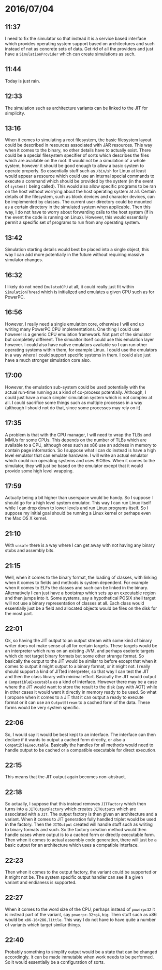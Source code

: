 # 2016/07/04

## 11:37

I need to fix the simulator so that instead it is a service based interface
which provides operating system support based on architectures and such
instead of not as concrete sets of data. Get rid of all the providers and just
have a `SimulationProvider` which can create simulations as such.

## 11:44

Today is just rain.

## 12:33

The simulation such as architecture variants can be linked to the JIT for
simplicity.

## 13:16

When it comes to simulating a root filesystem, the basic filesystem layout
could be described in resources associated with JAR resources. This way when
it comes to the binary, no other details have to actually exist. There could
be a special filesystem specifier of sorts which describes the files which
are available on the root. It would not be a simulation of a whole system,
however it should be good enough to allow a basic system to operate
properly. So essentially stuff such as `/bin/sh` for Linux at least would
appear a resource which could use an internal special commands to execute a
command which should be provided by the system (in the event of `system()`
being called). This would also allow specific programs to be ran on the host
without worrying about the host operating system at all. Certain details of
the filesystem, such as block devices and character devices, can be implemented
by classes. The current user directory could be mounted as a certain directory
in the simulated system when applicable. Then this way, I do not have to
worry about forwarding calls to the host system (if in the event the code is
running on Linux). However, this would essentially permit a specific set of
programs to run from any operating system.

## 13:42

Simulation starting details would best be placed into a single object, this
way I can add more potentially in the future without requiring massive
simulator changes.

## 16:32

I likely do not need `EmulatedCPU` at all, it could really just fit within
`SimulationThread` which is initialized and emulates a given CPU such as for
PowerPC.

## 16:56

However, I really need a single emulation core, otherwise I will end up
writing many PowerPC CPU implementations. One thing I could use however is
a generic CPU emulation framework. Not part of the simulator but completely
different. The simualtor itself could use this emulation layer however. I could
also have native emulators available so I can run other operating systems
within them, for example Linux. I could use the emulators in a way where I
could support specific systems in them. I could also just have a much stronger
simulation core also.

## 17:00

However, the emulation sub-system could be used potentially with the actual
run-time running as a kind of co-process potentially. Although, I could just
have a much simpler simulation system which is not complex at all. I could
sacrifice some things such as multiple processes in a way (although I should
not do that, since some processes may rely on it).

## 17:35

A problem is that with the CPU manager, I will need to wrap the TLBs and MMUs
for some CPUs. This depends on the number of TLBs which are available to a CPU,
although ones such as x86 use an address in memory to contain page information.
So I suppose what I can do instead is have a high level emulator that can
emulate hardware. I will write an actual emulator which could run operating
systems and uses BIOSes. When it comes to the simulator, they will just be
based on the emulator except that it would provide some high level wrapping.

## 17:59

Actually being a bit higher than userspace would be handy. So I suppose I
should go for a high level system emulator. This way I can run Linux itself
while I can drop down to lower levels and run Linux programs itself. So I
suppose my initial goal should be running a Linux kernel or perhaps even the
Mac OS X kernel.

## 21:10

With `unsafe` there is a way where I can get away with not having any
binary stubs and assembly bits.

## 21:15

Well, when it comes to the binary format, the loading of classes, with linking
when it comes to fields and methods is system dependent. For example when
it comes to ELFs the classes and such can be linked in the binary.
Alternatively I can just have a bootstrap which sets up an executable region
and then jumps into it. Some systems, say a hypothetical POSIX shell target
will not use a binary representation of classes at all. Each class would
essentially just be a field and allocated objects would be files on the
disk for the most part.

## 22:01

Ok, so having the JIT output to an output stream with some kind of binary
writer does not make sense at all for certain targets. These targets would
be an interpreter which runs on an existing JVM, and perhaps esoteric targets
which do not target binary formats but some other strange format. So basically
the output to the JIT would be similar to before except that when it comes to
output it might output to a binary format, or it might not. I really should
support a kind of JITted interpreter, so that way I can test the JIT and then
the class library with minimal effort. Basically the JIT would output a
`CompatibleExecutable` as a kind of interface. However there may be a case
where the JIT would want to store the result to the disk (say with AOT) while
in other cases it would want it directly in memory ready to be used. So what
I propose when it comes to a JIT that it can output a ready to execute format
or it can use an `OutputStream` to a cached form of the data. These forms
would be very system specific.

## 22:06

So, I would say it would be best kept to an interface. The interface can then
declare if it wants to output a cached form directly, or also a
`CompatibleExecutable`. Basically the handles for all methods would need to
handle output to be cached or a compatible executable for direct execution.

## 22:15

This means that the JIT output again becomes non-abstract.

## 22:18

So actually, I suppose that this instead removes `JITFactory` which then turns
into a `JITOutputFactory` which creates `JITOutput`s which are associated with
a `JIT`. The output factory is then given an architecture and a variant. When
it comes to JIT generation fully handled triplet would be used in the factory.
Then the `JITOutput` created will handle stuff such as writing to binary
formats and such. So the factory creation method would then handle cases where
output is to a cached form or directly executable form. Then when it comes to
actual assembly code generation, there will just be a basic output for
an architecture which uses a compatible interface.

## 22:23

Then when it comes to the output factory, the variant could be supported or
it might not be. The system specific output handler can see if a given variant
and endianess is supported.

## 22:27

When it comes to the word size of the CPU, perhaps instead of `powerpc32` it
is instead part of the variant, say `powerpc-32+g4,big`. Then stuff such as
x86 would be `x86-16+286,little`. This way I do not have to have quite a number
of variants which target similar things.

## 22:40

Probably something to simplify output would be a state that can be changed
accordingly. It can be made immutable when work needs to be performed. So it
would essentially be a configuration of sorts.

